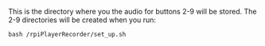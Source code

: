 This is the directory where you the audio for buttons 2-9 will be stored. The 2-9 directories will be created when you run:

`bash /rpiPlayerRecorder/set_up.sh`
